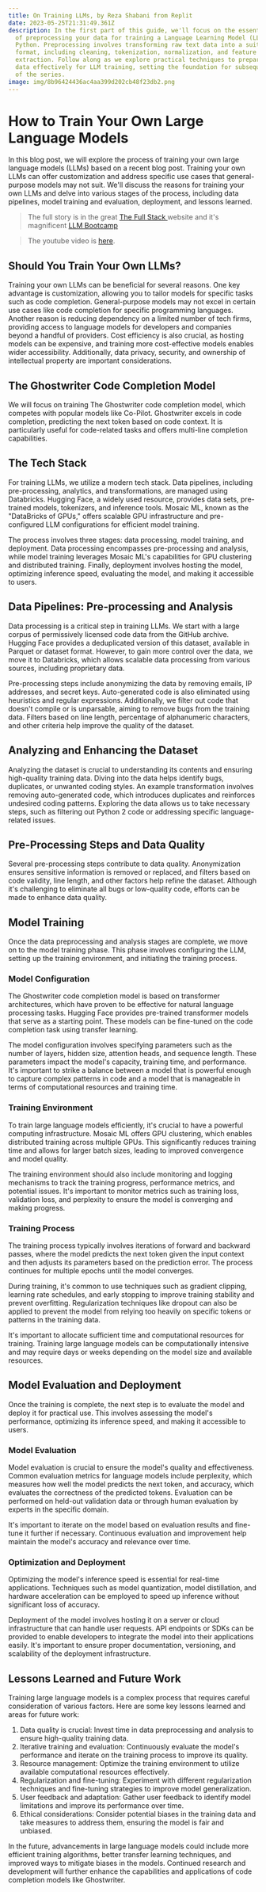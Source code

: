 ```yaml
---
title: On Training LLMs, by Reza Shabani from Replit
date: 2023-05-25T21:31:49.361Z
description: In the first part of this guide, we'll focus on the essential step
  of preprocessing your data for training a Language Learning Model (LLM) in
  Python. Preprocessing involves transforming raw text data into a suitable
  format, including cleaning, tokenization, normalization, and feature
  extraction. Follow along as we explore practical techniques to prepare your
  data effectively for LLM training, setting the foundation for subsequent parts
  of the series.
image: img/8b96424436ac4aa399d202cb48f23db2.png
---
```

# How to Train Your Own Large Language Models

In this blog post, we will explore the process of training your own large language models (LLMs) based on a recent blog post. Training your own LLMs can offer customization and address specific use cases that general-purpose models may not suit. We'll discuss the reasons for training your own LLMs and delve into various stages of the process, including data pipelines, model training and evaluation, deployment, and lessons learned.

> T﻿he full story is in the great [The Full Stack ](https://fullstackdeeplearning.com)website and it's magnificent [LLM Bootcamp](https://fullstackdeeplearning.com/llm-bootcamp/spring-2023/shabani-train-your-own/)


> T﻿he youtube video is [here](https://www.youtube.com/watch?v=roEKOzxilq4).

## Should You Train Your Own LLMs?

Training your own LLMs can be beneficial for several reasons. One key advantage is customization, allowing you to tailor models for specific tasks such as code completion. General-purpose models may not excel in certain use cases like code completion for specific programming languages. Another reason is reducing dependency on a limited number of tech firms, providing access to language models for developers and companies beyond a handful of providers. Cost efficiency is also crucial, as hosting models can be expensive, and training more cost-effective models enables wider accessibility. Additionally, data privacy, security, and ownership of intellectual property are important considerations.

## The Ghostwriter Code Completion Model

We will focus on training The Ghostwriter code completion model, which competes with popular models like Co-Pilot. Ghostwriter excels in code completion, predicting the next token based on code context. It is particularly useful for code-related tasks and offers multi-line completion capabilities.

## The Tech Stack

For training LLMs, we utilize a modern tech stack. Data pipelines, including pre-processing, analytics, and transformations, are managed using Databricks. Hugging Face, a widely used resource, provides data sets, pre-trained models, tokenizers, and inference tools. Mosaic ML, known as the "DataBricks of GPUs," offers scalable GPU infrastructure and pre-configured LLM configurations for efficient model training.

The process involves three stages: data processing, model training, and deployment. Data processing encompasses pre-processing and analysis, while model training leverages Mosaic ML's capabilities for GPU clustering and distributed training. Finally, deployment involves hosting the model, optimizing inference speed, evaluating the model, and making it accessible to users.

## Data Pipelines: Pre-processing and Analysis

Data processing is a critical step in training LLMs. We start with a large corpus of permissively licensed code data from the GitHub archive. Hugging Face provides a deduplicated version of this dataset, available in Parquet or dataset format. However, to gain more control over the data, we move it to Databricks, which allows scalable data processing from various sources, including proprietary data.

Pre-processing steps include anonymizing the data by removing emails, IP addresses, and secret keys. Auto-generated code is also eliminated using heuristics and regular expressions. Additionally, we filter out code that doesn't compile or is unparsable, aiming to remove bugs from the training data. Filters based on line length, percentage of alphanumeric characters, and other criteria help improve the quality of the dataset.

## Analyzing and Enhancing the Dataset

Analyzing the dataset is crucial to understanding its contents and ensuring high-quality training data. Diving into the data helps identify bugs, duplicates, or unwanted coding styles. An example transformation involves removing auto-generated code, which introduces duplicates and reinforces undesired coding patterns. Exploring the data allows us to take necessary steps, such as filtering out Python 2 code or addressing specific language-related issues.

## Pre-Processing Steps and Data Quality

Several pre-processing steps contribute to data quality. Anonymization ensures sensitive information is removed or replaced, and filters based on code validity, line length, and other factors help refine the dataset. Although it's challenging to eliminate all bugs or low-quality code, efforts can be made to enhance data quality.

## Model Training

Once the data preprocessing and analysis stages are complete, we move on to the model training phase. This phase involves configuring the LLM, setting up the training environment, and initiating the training process.

### Model Configuration

The Ghostwriter code completion model is based on transformer architectures, which have proven to be effective for natural language processing tasks. Hugging Face provides pre-trained transformer models that serve as a starting point. These models can be fine-tuned on the code completion task using transfer learning.

The model configuration involves specifying parameters such as the number of layers, hidden size, attention heads, and sequence length. These parameters impact the model's capacity, training time, and performance. It's important to strike a balance between a model that is powerful enough to capture complex patterns in code and a model that is manageable in terms of computational resources and training time.

### Training Environment

To train large language models efficiently, it's crucial to have a powerful computing infrastructure. Mosaic ML offers GPU clustering, which enables distributed training across multiple GPUs. This significantly reduces training time and allows for larger batch sizes, leading to improved convergence and model quality.

The training environment should also include monitoring and logging mechanisms to track the training progress, performance metrics, and potential issues. It's important to monitor metrics such as training loss, validation loss, and perplexity to ensure the model is converging and making progress.

### Training Process

The training process typically involves iterations of forward and backward passes, where the model predicts the next token given the input context and then adjusts its parameters based on the prediction error. The process continues for multiple epochs until the model converges.

During training, it's common to use techniques such as gradient clipping, learning rate schedules, and early stopping to improve training stability and prevent overfitting. Regularization techniques like dropout can also be applied to prevent the model from relying too heavily on specific tokens or patterns in the training data.

It's important to allocate sufficient time and computational resources for training. Training large language models can be computationally intensive and may require days or weeks depending on the model size and available resources.

## Model Evaluation and Deployment

Once the training is complete, the next step is to evaluate the model and deploy it for practical use. This involves assessing the model's performance, optimizing its inference speed, and making it accessible to users.

### Model Evaluation

Model evaluation is crucial to ensure the model's quality and effectiveness. Common evaluation metrics for language models include perplexity, which measures how well the model predicts the next token, and accuracy, which evaluates the correctness of the predicted tokens. Evaluation can be performed on held-out validation data or through human evaluation by experts in the specific domain.

It's important to iterate on the model based on evaluation results and fine-tune it further if necessary. Continuous evaluation and improvement help maintain the model's accuracy and relevance over time.

### Optimization and Deployment

Optimizing the model's inference speed is essential for real-time applications. Techniques such as model quantization, model distillation, and hardware acceleration can be employed to speed up inference without significant loss of accuracy.

Deployment of the model involves hosting it on a server or cloud infrastructure that can handle user requests. API endpoints or SDKs can be provided to enable developers to integrate the model into their applications easily. It's important to ensure proper documentation, versioning, and scalability of the deployment infrastructure.

## Lessons Learned and Future Work

Training large language models is a complex process that requires careful consideration of various factors. Here are some key lessons learned and areas for future work:

1. Data quality is crucial: Invest time in data preprocessing and analysis to ensure high-quality training data.
2. Iterative training and evaluation: Continuously evaluate the model's performance and iterate on the training process to improve its quality.
3. Resource management: Optimize the training environment to utilize available computational resources effectively.
4. Regularization and fine-tuning: Experiment with different regularization techniques and fine-tuning strategies to improve model generalization.
5. User feedback and adaptation: Gather user feedback to identify model limitations and improve its performance over time.
6. Ethical considerations: Consider potential biases in the training data and take measures to address them, ensuring the model is fair and unbiased.

In the future, advancements in large language models could include more efficient training algorithms, better transfer learning techniques, and improved ways to mitigate biases in the models. Continued research and development will further enhance the capabilities and applications of code completion models like Ghostwriter.